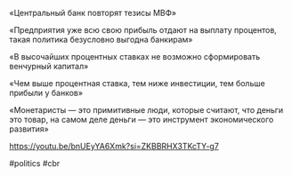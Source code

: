 
«Центральный банк повторят тезисы МВФ»

«Предприятия уже всю свою прибыль отдают на выплату процентов, такая политика безусловно выгодна банкирам»

«В высочайших процентных ставках не возможно сформировать венчурный капитал»

«Чем выше процентная ставка, тем ниже инвестиции, тем больше прибыли у банков»

«Монетаристы — это примитивные люди, которые считают, что деньги это товар, на самом деле деньги — это инструмент экономического развития»

https://youtu.be/bnUEyYA6Xmk?si=ZKBBRHX3TKcTY-g7

#politics #cbr 